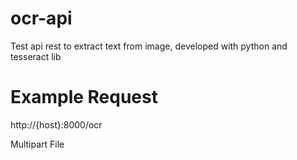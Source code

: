 # ocr-api

Test api rest to extract text from image, developed with python and tesseract lib

# Example Request
http://{host}:8000/ocr

Multipart File


